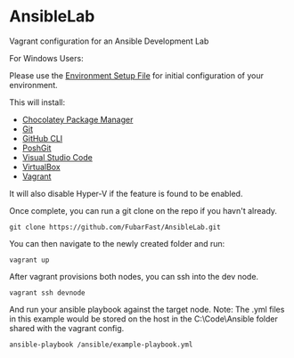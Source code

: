 # AnsibleLab
Vagrant configuration for an Ansible Development Lab

For Windows Users:

Please use the [Environment Setup File](https://github.com/FubarFast/AnsibleLab/blob/main/envsetup.ps1) for initial configuration of your environment.  

This will install:
- [Chocolatey Package Manager](https://chocolatey.org/)
- [Git](https://git-scm.com/)
- [GitHub CLI](https://cli.github.com/)
- [PoshGit](https://github.com/dahlbyk/posh-git)
- [Visual Studio Code](https://code.visualstudio.com/)
- [VirtualBox](https://www.virtualbox.org/)
- [Vagrant](https://www.vagrantup.com/)

It will also disable Hyper-V if the feature is found to be enabled.

Once complete, you can run a git clone on the repo if you havn't already.
```
git clone https://github.com/FubarFast/AnsibleLab.git
```

You can then navigate to the newly created folder and run:
```
vagrant up
```

After vagrant provisions both nodes, you can ssh into the dev node.
```
vagrant ssh devnode
```

And run your ansible playbook against the target node.
Note: The .yml files in this example would be stored on the host in the C:\Code\Ansible folder shared with the vagrant config.
```
ansible-playbook /ansible/example-playbook.yml
```

